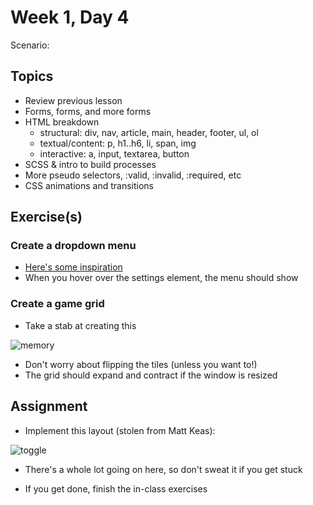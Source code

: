 # Week 1, Day 4

Scenario:

## Topics

- Review previous lesson
- Forms, forms, and more forms
- HTML breakdown
  - structural: div, nav, article, main, header, footer, ul, ol
  - textual/content: p, h1..h6, li, span, img
  - interactive: a, input, textarea, button
- SCSS & intro to build processes
- More pseudo selectors, :valid, :invalid, :required, etc
- CSS animations and transitions

## Exercise(s)

### Create a dropdown menu

  - [Here's some inspiration](https://dribbble.com/shots/850410-Dropdown-Menu-UI?list=searches&tag=dropdown&offset=4)
  - When you hover over the settings element, the menu should show

### Create a game grid

  - Take a stab at creating this

![memory](https://github.com/tiy-durham-fe-2015/lessons/raw/master/img/memory-gameboard.gif)

  - Don't worry about flipping the tiles (unless you want to!)
  - The grid should expand and contract if the window is resized

## Assignment

- Implement this layout (stolen from Matt Keas):

![toggle](https://github.com/tiy-durham-fe-2015/lessons/raw/master/img/tshirts.gif)

- There's a whole lot going on here, so don't sweat it if you get stuck

- If you get done, finish the in-class exercises
